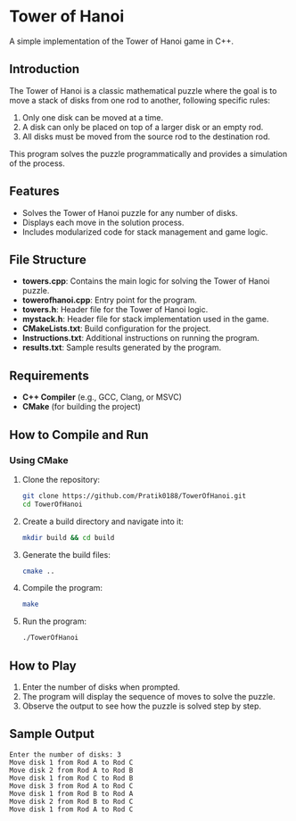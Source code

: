 # Tower of Hanoi

A simple implementation of the Tower of Hanoi game in C++.

## Introduction

The Tower of Hanoi is a classic mathematical puzzle where the goal is to move a stack of disks from one rod to another, following specific rules:

1. Only one disk can be moved at a time.
2. A disk can only be placed on top of a larger disk or an empty rod.
3. All disks must be moved from the source rod to the destination rod.

This program solves the puzzle programmatically and provides a simulation of the process.

## Features

- Solves the Tower of Hanoi puzzle for any number of disks.
- Displays each move in the solution process.
- Includes modularized code for stack management and game logic.

## File Structure

- **towers.cpp**: Contains the main logic for solving the Tower of Hanoi puzzle.
- **towerofhanoi.cpp**: Entry point for the program.
- **towers.h**: Header file for the Tower of Hanoi logic.
- **mystack.h**: Header file for stack implementation used in the game.
- **CMakeLists.txt**: Build configuration for the project.
- **Instructions.txt**: Additional instructions on running the program.
- **results.txt**: Sample results generated by the program.

## Requirements

- **C++ Compiler** (e.g., GCC, Clang, or MSVC)
- **CMake** (for building the project)

## How to Compile and Run

### Using CMake

1. Clone the repository:

    ```bash
    git clone https://github.com/Pratik0188/TowerOfHanoi.git
    cd TowerOfHanoi
    ```

2. Create a build directory and navigate into it:

    ```bash
    mkdir build && cd build
    ```

3. Generate the build files:

    ```bash
    cmake ..
    ```

4. Compile the program:

    ```bash
    make
    ```

5. Run the program:

    ```bash
    ./TowerOfHanoi
    ```

## How to Play

1. Enter the number of disks when prompted.
2. The program will display the sequence of moves to solve the puzzle.
3. Observe the output to see how the puzzle is solved step by step.

## Sample Output

```text
Enter the number of disks: 3
Move disk 1 from Rod A to Rod C
Move disk 2 from Rod A to Rod B
Move disk 1 from Rod C to Rod B
Move disk 3 from Rod A to Rod C
Move disk 1 from Rod B to Rod A
Move disk 2 from Rod B to Rod C
Move disk 1 from Rod A to Rod C
